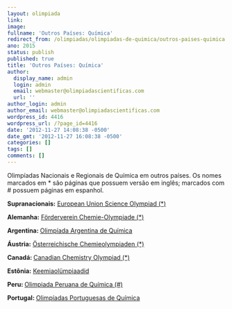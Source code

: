 ```yaml
---
layout: olimpiada 
link: 
image: 
fullname: 'Outros Países: Química'  
redirect_from: /olimpiadas/olimpiadas-de-quimica/outros-paises-quimica
ano: 2015
status: publish
published: true
title: 'Outros Países: Química'
author:
  display_name: admin
  login: admin
  email: webmaster@olimpiadascientificas.com
  url: ''
author_login: admin
author_email: webmaster@olimpiadascientificas.com
wordpress_id: 4416
wordpress_url: /?page_id=4416
date: '2012-11-27 14:08:38 -0500'
date_gmt: '2012-11-27 16:08:38 -0500'
categories: []
tags: []
comments: []
---
```


Olimpíadas Nacionais e Regionais de Química em outros países. Os nomes marcados em \* são páginas que possuem versão em inglês; marcados com # possuem páginas em espanhol.



**Supranacionais:** [European Union Science Olympiad (\*)][1]



**Alemanha:** [Förderverein Chemie-Olympiade (\*)][2]

<strong>Argentina: </strong>[Olimpíada Argentina de Química][3]

**Áustria:** [Österreichische Chemieolympiaden (\*)][4]

<strong>Canadá: </strong>[Canadian Chemistry Olympiad (\*)][5]

**Estônia:** [Keemiaolümpiaadid][6]

<strong>Peru: </strong>[Olimpiada Peruana de Química (#)][7]

<strong>Portugal: </strong>[Olimpíadas Portuguesas de Química][8]





[1]: http://www.euso.dcu.ie/euso/home/index.htm
[2]: http://www.fcho.de/en/
[3]: http://www.oaq.uba.ar/
[4]: http://schulen.eduhi.at/chemie/school.htm
[5]: http://www.cco-occ.ca/en/general.html
[6]: http://www.ttkool.ut.ee/chem/
[7]: http://olimpiada.pucp.edu.pe/quimica/
[8]: http://www.spq.pt/olimpiadas/

